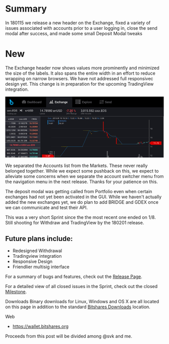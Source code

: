# Summary

In 180115 we release a new header on the Exchange, fixed a variety of issues associated with accounts prior to a user logging in, close the send modal after success, and made some small Deposit Modal tweaks

# New

The Exchange header now shows values more prominently and minimized the size of the labels. It also spans the entire width in an effort to reduce wrapping on narrow browsers. We have not addressed full responsivec design yet. This change is in preparation for the upcoming TradingView integration.

![Exchange Header](./images/exchange.gif)

We separated the Accounts list from the Markets. These never really belonged together. While we expect some pushback on this, we expect to alleviate some concerns when we separate the account switcher menu from the navigation menu in the next release. Thanks for your patience on this.

The deposit modal was getting called from Portfolio even when certain exchanges had not yet been activated in the GUI. While we haven't actually added the new exchanges yet, we do plan to add BRIDGE and GDEX once we can communicate and test their API.

This was a very short Sprint since the the most recent one ended on 1/8. Still shooting for Withdraw and TradingView by the 180201 release.

## Future plans include:
- Redesigned Withdrawal
- Tradingview integration
- Responsive Design
- Friendlier multisig interface

For a summary of bugs and features, check out the [Release Page](hhttps://github.com/bitshares/bitshares-ui/releases/tag/2.0.180115).

For a detailed view of all closed issues in the Sprint, check out the closed [Milestone](https://github.com/bitshares/bitshares-ui/milestone/13?closed=1).

Downloads
Binary downloads for Linux, Windows and OS X are all located on this page in addition to the standard [Bitshares Downloads](https://bitshares.org/download) location.

Web
- https://wallet.bitshares.org

Proceeds from this post will be divided among @svk and me.